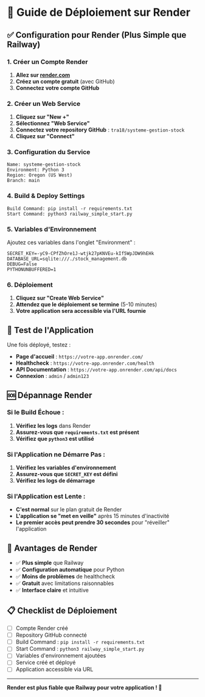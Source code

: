 # 🚀 Guide de Déploiement sur Render

## ✅ Configuration pour Render (Plus Simple que Railway)

### **1. Créer un Compte Render**
1. **Allez sur [render.com](https://render.com)**
2. **Créez un compte gratuit** (avec GitHub)
3. **Connectez votre compte GitHub**

### **2. Créer un Web Service**
1. **Cliquez sur "New +"**
2. **Sélectionnez "Web Service"**
3. **Connectez votre repository GitHub** : `tra18/systeme-gestion-stock`
4. **Cliquez sur "Connect"**

### **3. Configuration du Service**
```
Name: systeme-gestion-stock
Environment: Python 3
Region: Oregon (US West)
Branch: main
```

### **4. Build & Deploy Settings**
```
Build Command: pip install -r requirements.txt
Start Command: python3 railway_simple_start.py
```

### **5. Variables d'Environnement**
Ajoutez ces variables dans l'onglet "Environment" :
```
SECRET_KEY=-yC9-CPfZhOre1J-wtjk27pKNVEu-kIf5WpJDW9hEHk
DATABASE_URL=sqlite:///./stock_management.db
DEBUG=False
PYTHONUNBUFFERED=1
```

### **6. Déploiement**
1. **Cliquez sur "Create Web Service"**
2. **Attendez que le déploiement se termine** (5-10 minutes)
3. **Votre application sera accessible via l'URL fournie**

## 🧪 Test de l'Application

Une fois déployé, testez :
- **Page d'accueil** : `https://votre-app.onrender.com/`
- **Healthcheck** : `https://votre-app.onrender.com/health`
- **API Documentation** : `https://votre-app.onrender.com/api/docs`
- **Connexion** : `admin` / `admin123`

## 🆘 Dépannage Render

### **Si le Build Échoue :**
1. **Vérifiez les logs** dans Render
2. **Assurez-vous que `requirements.txt` est présent**
3. **Vérifiez que `python3` est utilisé**

### **Si l'Application ne Démarre Pas :**
1. **Vérifiez les variables d'environnement**
2. **Assurez-vous que `SECRET_KEY` est défini**
3. **Vérifiez les logs de démarrage**

### **Si l'Application est Lente :**
- **C'est normal** sur le plan gratuit de Render
- **L'application se "met en veille"** après 15 minutes d'inactivité
- **Le premier accès peut prendre 30 secondes** pour "réveiller" l'application

## 🎯 Avantages de Render

- ✅ **Plus simple** que Railway
- ✅ **Configuration automatique** pour Python
- ✅ **Moins de problèmes** de healthcheck
- ✅ **Gratuit** avec limitations raisonnables
- ✅ **Interface claire** et intuitive

## 📋 Checklist de Déploiement

- [ ] Compte Render créé
- [ ] Repository GitHub connecté
- [ ] Build Command : `pip install -r requirements.txt`
- [ ] Start Command : `python3 railway_simple_start.py`
- [ ] Variables d'environnement ajoutées
- [ ] Service créé et déployé
- [ ] Application accessible via URL

---

**Render est plus fiable que Railway pour votre application ! 🚀**

